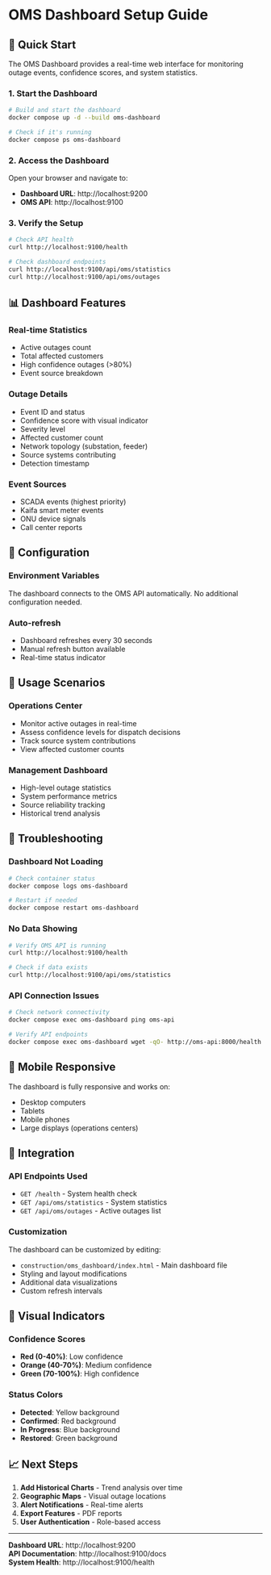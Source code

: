# OMS Dashboard Setup Guide

## 🚀 Quick Start

The OMS Dashboard provides a real-time web interface for monitoring outage events, confidence scores, and system statistics.

### **1. Start the Dashboard**

```bash
# Build and start the dashboard
docker compose up -d --build oms-dashboard

# Check if it's running
docker compose ps oms-dashboard
```

### **2. Access the Dashboard**

Open your browser and navigate to:
- **Dashboard URL**: http://localhost:9200
- **OMS API**: http://localhost:9100

### **3. Verify the Setup**

```bash
# Check API health
curl http://localhost:9100/health

# Check dashboard endpoints
curl http://localhost:9100/api/oms/statistics
curl http://localhost:9100/api/oms/outages
```

## 📊 Dashboard Features

### **Real-time Statistics**
- Active outages count
- Total affected customers
- High confidence outages (>80%)
- Event source breakdown

### **Outage Details**
- Event ID and status
- Confidence score with visual indicator
- Severity level
- Affected customer count
- Network topology (substation, feeder)
- Source systems contributing
- Detection timestamp

### **Event Sources**
- SCADA events (highest priority)
- Kaifa smart meter events
- ONU device signals
- Call center reports

## 🔧 Configuration

### **Environment Variables**
The dashboard connects to the OMS API automatically. No additional configuration needed.

### **Auto-refresh**
- Dashboard refreshes every 30 seconds
- Manual refresh button available
- Real-time status indicator

## 🎯 Usage Scenarios

### **Operations Center**
- Monitor active outages in real-time
- Assess confidence levels for dispatch decisions
- Track source system contributions
- View affected customer counts

### **Management Dashboard**
- High-level outage statistics
- System performance metrics
- Source reliability tracking
- Historical trend analysis

## 🚨 Troubleshooting

### **Dashboard Not Loading**
```bash
# Check container status
docker compose logs oms-dashboard

# Restart if needed
docker compose restart oms-dashboard
```

### **No Data Showing**
```bash
# Verify OMS API is running
curl http://localhost:9100/health

# Check if data exists
curl http://localhost:9100/api/oms/statistics
```

### **API Connection Issues**
```bash
# Check network connectivity
docker compose exec oms-dashboard ping oms-api

# Verify API endpoints
docker compose exec oms-dashboard wget -qO- http://oms-api:8000/health
```

## 📱 Mobile Responsive

The dashboard is fully responsive and works on:
- Desktop computers
- Tablets
- Mobile phones
- Large displays (operations centers)

## 🔄 Integration

### **API Endpoints Used**
- `GET /health` - System health check
- `GET /api/oms/statistics` - System statistics
- `GET /api/oms/outages` - Active outages list

### **Customization**
The dashboard can be customized by editing:
- `construction/oms_dashboard/index.html` - Main dashboard file
- Styling and layout modifications
- Additional data visualizations
- Custom refresh intervals

## 🎨 Visual Indicators

### **Confidence Scores**
- **Red (0-40%)**: Low confidence
- **Orange (40-70%)**: Medium confidence  
- **Green (70-100%)**: High confidence

### **Status Colors**
- **Detected**: Yellow background
- **Confirmed**: Red background
- **In Progress**: Blue background
- **Restored**: Green background

## 📈 Next Steps

1. **Add Historical Charts** - Trend analysis over time
2. **Geographic Maps** - Visual outage locations
3. **Alert Notifications** - Real-time alerts
4. **Export Features** - PDF reports
5. **User Authentication** - Role-based access

---

**Dashboard URL**: http://localhost:9200  
**API Documentation**: http://localhost:9100/docs  
**System Health**: http://localhost:9100/health


